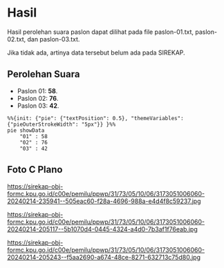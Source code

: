 # Hasil

Hasil perolehan suara paslon dapat dilihat pada file paslon-01.txt, paslon-02.txt, dan paslon-03.txt.

Jika tidak ada, artinya data tersebut belum ada pada SIREKAP.

## Perolehan Suara

 * Paslon 01: **58**.
 * Paslon 02: **76**.
 * Paslon 03: **42**.

```mermaid
%%{init: {"pie": {"textPosition": 0.5}, "themeVariables": {"pieOuterStrokeWidth": "5px"}} }%%
pie showData
    "01" : 58
    "02" : 76
    "03" : 42
```
## Foto C Plano

https://sirekap-obj-formc.kpu.go.id/c00e/pemilu/ppwp/31/73/05/10/06/3173051006060-20240214-235941--505eac60-f28a-4696-988a-e4d4f8c59237.jpg

https://sirekap-obj-formc.kpu.go.id/c00e/pemilu/ppwp/31/73/05/10/06/3173051006060-20240214-205117--5b1070d4-0445-4324-a4d0-7b3af1f76eab.jpg

https://sirekap-obj-formc.kpu.go.id/c00e/pemilu/ppwp/31/73/05/10/06/3173051006060-20240214-205243--f5aa2690-a674-48ce-8271-632713c75d80.jpg
